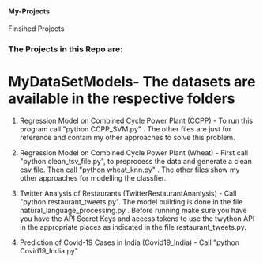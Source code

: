 #### My-Projects ####
Finsihed Projects

### The Projects in this Repo are: ###
# MyDataSetModels- The datasets are available in the respective folders #

1. Regression Model on Combined Cycle Power Plant (CCPP) - To run this program call "python CCPP_SVM.py" . The other files are just for reference and contain my other approaches to solve this problem.

2. Regression Model on Combined Cycle Power Plant (Wheat) - First call "python clean_tsv_file.py", to preprocess the data and generate a clean csv file. Then call "python wheat_knn.py" . The other files show my other approaches for modelling the classfier.

3. Twitter Analysis of Restaurants (TwitterRestaurantAnanlysis) - Call "python restaurant_tweets.py". The model building is done in the file natural_language_processing.py . Before running make sure you have you have the API Secret Keys and access tokens to use the twython API in the appropriate places as indicated in the file restaurant_tweets.py.

4. Prediction of Covid-19 Cases in India (Covid19_India) - Call "python Covid19_India.py"
